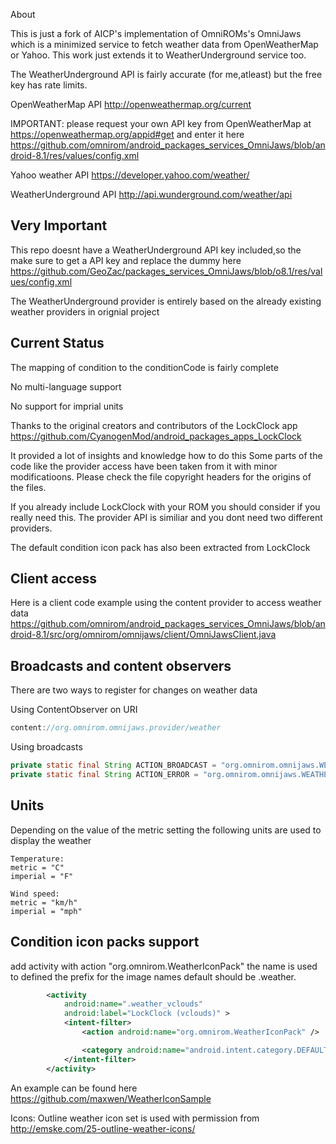About

This is just a fork of AICP's implementation of OmniROMs's OmniJaws which 
is a minimized service to fetch weather data from OpenWeatherMap or Yahoo.
This work just extends it to WeatherUnderground service too.

The WeatherUnderground API is fairly accurate (for me,atleast) but the free key has rate limits.

OpenWeatherMap API
http://openweathermap.org/current



IMPORTANT: please request your own API key from OpenWeatherMap at
https://openweathermap.org/appid#get
and enter it here
https://github.com/omnirom/android_packages_services_OmniJaws/blob/android-8.1/res/values/config.xml

Yahoo weather API
https://developer.yahoo.com/weather/

WeatherUnderground API
http://api.wunderground.com/weather/api

Very Important
-----
This repo doesnt have a WeatherUnderground API key included,so the make sure to get a API key and replace the dummy here
https://github.com/GeoZac/packages_services_OmniJaws/blob/o8.1/res/values/config.xml

The WeatherUnderground provider is entirely based on the already existing weather providers in orignial project

Current Status
-----
The mapping of condition to the conditionCode is fairly complete

No multi-language support

No support for imprial units

Thanks to the original creators and contributors of the LockClock app
https://github.com/CyanogenMod/android_packages_apps_LockClock

It provided a lot of insights and knowledge how to do this
Some parts of the code like the provider access have been taken
from it with minor modificatioons. Please check the file copyright
headers for the origins of the files.

If you already include LockClock with your ROM you should
consider if you really need this. The provider API is similiar
and you dont need two different providers.

The default condition icon pack has also been extracted from
LockClock

Client access
-----
Here is a client code example using the content provider
to access weather data
https://github.com/omnirom/android_packages_services_OmniJaws/blob/android-8.1/src/org/omnirom/omnijaws/client/OmniJawsClient.java

Broadcasts and content observers
-----
There are two ways to register for changes on weather data

Using ContentObserver on URI
```java
content://org.omnirom.omnijaws.provider/weather
```

Using broadcasts
```java
private static final String ACTION_BROADCAST = "org.omnirom.omnijaws.WEATHER_UPDATE";
private static final String ACTION_ERROR = "org.omnirom.omnijaws.WEATHER_ERROR";
```

Units
-----
Depending on the value of the metric setting the following units are used to display the weather

```code
Temperature:
metric = "C"
imperial = "F"

Wind speed:
metric = "km/h"
imperial = "mph"
```

Condition icon packs support
-----
add activity with action "org.omnirom.WeatherIconPack"
the name is used to defined the prefix for the image names
default should be .weather.

```xml
		<activity
			android:name=".weather_vclouds"
			android:label="LockClock (vclouds)" >
			<intent-filter>
				<action android:name="org.omnirom.WeatherIconPack" />

				<category android:name="android.intent.category.DEFAULT" />
			</intent-filter>
		</activity>
```

An example can be found here https://github.com/maxwen/WeatherIconSample


Icons:
Outline weather icon  set is used with permission from  http://emske.com/25-outline-weather-icons/

